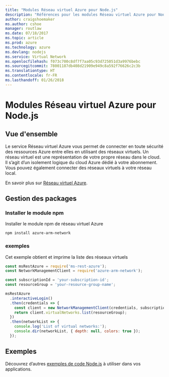 ```yaml
---
title: "Modules Réseau virtuel Azure pour Node.js"
description: "Références pour les modules Réseau virtuel Azure pour Node.js"
author: craigshoemaker
ms.author: cshoe
manager: routlaw
ms.date: 07/18/2017
ms.topic: article
ms.prod: azure
ms.technology: azure
ms.devlang: nodejs
ms.service: Virtual Network
ms.openlocfilehash: f073c700c8df7f7aa05c93d725051d3a9976bebc
ms.sourcegitcommit: 78001187db408d21909e949c8a592f76626c2c3b
ms.translationtype: HT
ms.contentlocale: fr-FR
ms.lasthandoff: 01/26/2018
---
```

# <a name="azure-virtual-network-modules-for-nodejs"></a>Modules Réseau virtuel Azure pour Node.js

## <a name="overview"></a>Vue d'ensemble

Le service Réseau virtuel Azure vous permet de connecter en toute sécurité des ressources Azure entre elles en utilisant des réseaux virtuels. Un réseau virtuel est une représentation de votre propre réseau dans le cloud. Il s’agit d’un isolement logique du cloud Azure dédié à votre abonnement. Vous pouvez également connecter des réseaux virtuels à votre réseau local.

En savoir plus sur [Réseau virtuel Azure](https://docs.microsoft.com/azure/virtual-network/virtual-networks-overview).

## <a name="management-package"></a>Gestion des packages

### <a name="install-the-npm-module"></a>Installer le module npm

Installer le module npm de réseau virtuel Azure

```bash
npm install azure-arm-network
```

### <a name="example"></a>exemples

Cet exemple obtient et imprime la liste des réseaux virtuels

```javascript
const msRestAzure = require('ms-rest-azure');
const NetworkManagementClient = require('azure-arm-network');

const subscriptionId = 'your-subscription-id';
const resourceGroup = 'your-resource-group-name';

msRestAzure
  .interactiveLogin()
  .then(credentials => {
    const client = new NetworkManagementClient(credentials, subscriptionId);
    return client.virtualNetworks.list(resourceGroup);
  })
  .then(networkList => {
    console.log('List of virtual networks:');
    console.dir(networkList, { depth: null, colors: true });
  });

```

## <a name="samples"></a>Exemples

Découvrez d’autres [exemples de code Node.js](https://azure.microsoft.com/resources/samples/?platform=nodejs) à utiliser dans vos applications.
